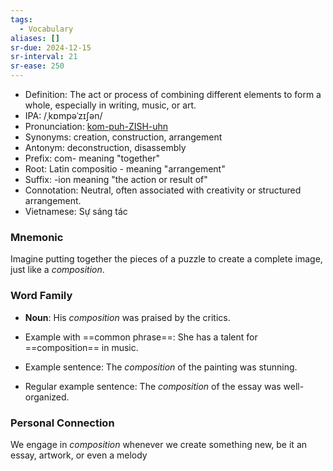 ```yaml
---
tags:
  - Vocabulary
aliases: []
sr-due: 2024-12-15
sr-interval: 21
sr-ease: 250
---
```

- Definition: The act or process of combining different elements to form a whole, especially in writing, music, or art.
- IPA: /ˌkɒmpəˈzɪʃən/
- Pronunciation: [kom-puh-ZISH-uhn](https://www.google.com/search?q=how+to+pronounce+composition)
- Synonyms: creation, construction, arrangement
- Antonym: deconstruction, disassembly
- Prefix: com- meaning "together"
- Root: Latin compositio - meaning "arrangement"
- Suffix: -ion meaning "the action or result of"
- Connotation: Neutral, often associated with creativity or structured arrangement.
- Vietnamese: Sự sáng tác

### Mnemonic

Imagine putting together the pieces of a puzzle to create a complete image, just like a *composition*.

### Word Family

- **Noun**: His *composition* was praised by the critics.
  
- Example with ==common phrase==: She has a talent for ==composition== in music.
- Example sentence: The *composition* of the painting was stunning.
- Regular example sentence: The *composition* of the essay was well-organized.

### Personal Connection

We engage in *composition* whenever we create something new, be it an essay, artwork, or even a melody
